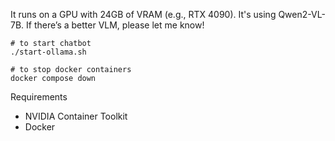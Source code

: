 It runs on a GPU with 24GB of VRAM (e.g., RTX 4090).
It's using Qwen2-VL-7B. If there’s a better VLM, please let me know!
```
# to start chatbot
./start-ollama.sh
```

```
# to stop docker containers
docker compose down
```

Requirements
- NVIDIA Container Toolkit
- Docker
